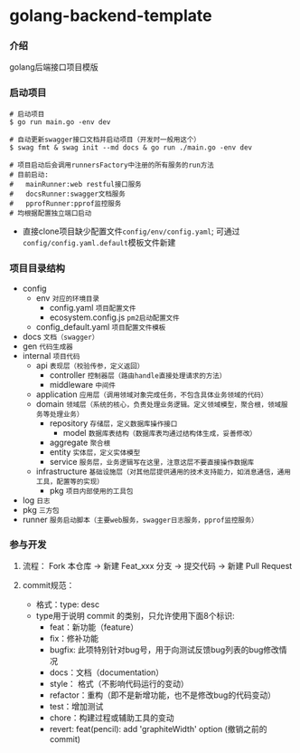 # golang-backend-template

### 介绍
golang后端接口项目模版

### 启动项目

```shell
# 启动项目
$ go run main.go -env dev

# 自动更新swagger接口文档并启动项目（开发时一般用这个）
$ swag fmt & swag init --md docs & go run ./main.go -env dev

# 项目启动后会调用runnersFactory中注册的所有服务的run方法
# 目前启动:
#   mainRunner:web restful接口服务
#   docsRunner:swagger文档服务
#   pprofRunner:pprof监控服务
# 均根据配置独立端口启动
```

- 直接clone项目缺少配置文件`config/env/config.yaml`; 可通过`config/config.yaml.default`模板文件新建

### 项目目录结构

- config
    - env `对应的环境目录`
        - config.yaml `项目配置文件`
        - ecosystem.config.js `pm2启动配置文件`
    - config_default.yaml `项目配置文件模板`
- docs `文档（swagger）`
- gen `代码生成器`
- internal `项目代码`
    - api `表现层（校验传参，定义返回）`
        - controller `控制器层（路由handle直接处理请求的方法）`
        - middleware `中间件`
    - application `应用层（调用领域对象完成任务，不包含具体业务领域的代码）`
    - domain `领域层（系统的核心，负责处理业务逻辑。定义领域模型，聚合根，领域服务等处理业务）`
        - repository `存储层，定义数据库操作接口`
            - model `数据库表结构（数据库表均通过结构体生成，妥善修改）`
        - aggregate `聚合根`
        - entity `实体层，定义实体模型`
        - service `服务层，业务逻辑写在这里，注意这层不要直接操作数据库`
    - infrastructure `基础设施层（对其他层提供通用的技术支持能力，如消息通信，通用工具，配置等的实现）`
        - pkg `项目内部使用的工具包`
- log `日志`
- pkg `三方包`
- runner `服务启动脚本（主要web服务，swagger日志服务，pprof监控服务）`

### 参与开发

1. 流程：
   Fork 本仓库 -> 新建 Feat_xxx 分支 -> 提交代码 -> 新建 Pull Request

2. commit规范：
    - 格式：type: desc
    - type用于说明 commit 的类别，只允许使用下面8个标识:
        - feat：新功能（feature）
        - fix：修补功能
        - bugfix: 此项特别针对bug号，用于向测试反馈bug列表的bug修改情况
        - docs：文档（documentation）
        - style： 格式（不影响代码运行的变动）
        - refactor：重构（即不是新增功能，也不是修改bug的代码变动）
        - test：增加测试
        - chore：构建过程或辅助工具的变动
        - revert: feat(pencil): add 'graphiteWidth' option (撤销之前的commit)

